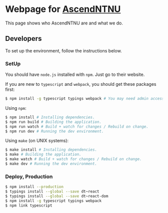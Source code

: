 # Webpage for [AscendNTNU](http://ascendntnu.no)

This page shows who AscendNTNU are and what we do.

## Developers

To set up the environment, follow the instructions below.

### SetUp

You should have `node.js` installed with `npm`. Just go to their website.

If you are new to `typescript` and `webpack`, you should get these packages first:

```bash
$ npm install -g typescript typings webpack # You may need admin access (sudo, run as admin)
```

Using `npm`:

```bash
$ npm install # Installing dependencies.
$ npm run build # Building the application.
$ npm run watch # Build + watch for changes / Rebuild on change.
$ npm run dev # Running the dev environment.
```

Using `make` (on UNIX systems):

```bash
$ make install # Installing dependencies.
$ make # Building the application.
$ make watch # Build + watch for changes / Rebuild on change.
$ make dev # Running the dev environment.
```

### Deploy, Production

```bash
$ npm install --production
$ typings install --global --save dt~react
$ typings install --global --save dt~react-dom
$ npm install -g typescript typings webpack
$ npm link typescript
```
